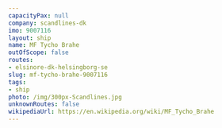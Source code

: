 ```yaml
---
capacityPax: null
company: scandlines-dk
imo: 9007116
layout: ship
name: MF Tycho Brahe
outOfScope: false
routes:
- elsinore-dk-helsingborg-se
slug: mf-tycho-brahe-9007116
tags:
- ship
photo: /img/300px-Scandlines.jpg
unknownRoutes: false
wikipediaUrl: https://en.wikipedia.org/wiki/MF_Tycho_Brahe
---
```

